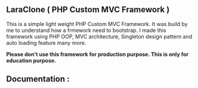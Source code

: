 ## LaraClone ( PHP Custom MVC Framework )
This is a simple light weight PHP Custom MVC Framework. It was build by me to understand how a frmework need to bootstrap. I made this framework using PHP OOP, MVC architecture, Singleton design pattern and auto loading feature many more.

**Please don't use this framework for production purpose. This is only for education purpose.** 

## Documentation :
